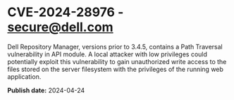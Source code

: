 # CVE-2024-28976 - secure@dell.com

Dell Repository Manager, versions prior to 3.4.5, contains a Path Traversal vulnerability in API module. A local attacker with low privileges could potentially exploit this vulnerability to gain unauthorized write access to the files stored on the server filesystem with the privileges of the running web application.

**Publish date:** 2024-04-24
